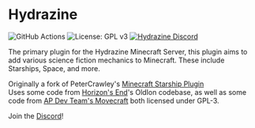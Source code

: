 # Hydrazine
![GitHub Actions](https://github.com/HydrazineMC/Hydrazine/actions/workflows/gradle.yml/badge.svg)
![License: GPL v3](https://img.shields.io/badge/License-GPLv3-blue.svg)
[![Hydrazine Discord](https://badgen.net/discord/members/C3x47vB2vg)](https://discord.gg/C3x47vB2vg)

The primary plugin for the Hydrazine Minecraft Server, this plugin aims to add various science fiction mechanics to Minecraft. These include Starships, Space, and more.

Originally a fork of PeterCrawley's [Minecraft Starship Plugin](https://github.com/peter-crawley/minecraft-starship-plugin)  
Uses some code from [Horizon's End](https://github.com/horizonsendmc/)'s OldIon codebase, as well as some code from [AP Dev Team's Movecraft](https://github.com/APDevTeam/Movecraft/) both licensed under GPL-3.  
  
Join the [Discord](https://discord.gg/C3x47vB2vg)!
